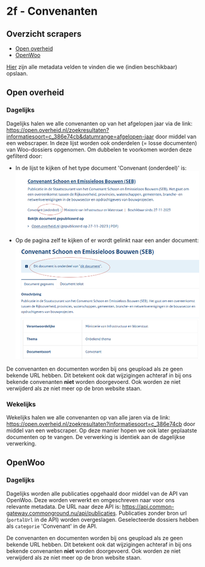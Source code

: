 # 2f - Convenanten

## Overzicht scrapers
- [Open overheid](https://open.overheid.nl/)
- [OpenWoo](https://openwoo.app/)

[Hier](../SPEC%20MetadataSchema/README.md) zijn alle metadata velden te vinden die we (indien beschikbaar) opslaan.

## Open overheid

### Dagelijks
Dagelijks halen we alle convenanten op van het afgelopen jaar via de link: https://open.overheid.nl/zoekresultaten?informatiesoort=c_386e74cb&datumrange=afgelopen-jaar door middel van een webscraper. In deze lijst worden ook onderdelen (= losse documenten) van Woo-dossiers opgenomen. Om dubbelen te voorkomen worden deze gefilterd door:

- In de lijst te kijken of het type document 'Convenant (onderdeel)' is:
![oo_2f_1](img/filter_oo_2f_1.png)
- Op de pagina zelf te kijken of er wordt gelinkt naar een ander document:
![oo_2f_2](img/filter_oo_2f_2.png)

De convenanten en documenten worden bij ons geupload als ze geen bekende URL hebben. Dit betekent ook dat wijzigingen achteraf in bij ons bekende convenanten **niet** worden doorgevoerd. Ook worden ze niet verwijderd als ze niet meer op de bron website staan.

### Wekelijks
Wekelijks halen we alle convenanten op van alle jaren via de link: https://open.overheid.nl/zoekresultaten?informatiesoort=c_386e74cb door middel van een webscraper. Op deze manier hopen we ook later geplaatste documenten op te vangen. De verwerking is identiek aan de dagelijkse verwerking.

## OpenWoo

### Dagelijks
Dagelijks worden alle publicaties opgehaald door middel van de API van OpenWoo. Deze worden verwerkt en omgeschreven naar voor ons relevante metadata. De URL naar deze API is: https://api.common-gateway.commonground.nu/api/publicaties. Publicaties zonder bron url (`portalUrl` in de API) worden overgeslagen. Geselecteerde dossiers hebben als `categorie` 'Convenant' in de API.

De convenanten en documenten worden bij ons geupload als ze geen bekende URL hebben. Dit betekent ook dat wijzigingen achteraf in bij ons bekende convenanten **niet** worden doorgevoerd. Ook worden ze niet verwijderd als ze niet meer op de bron website staan.